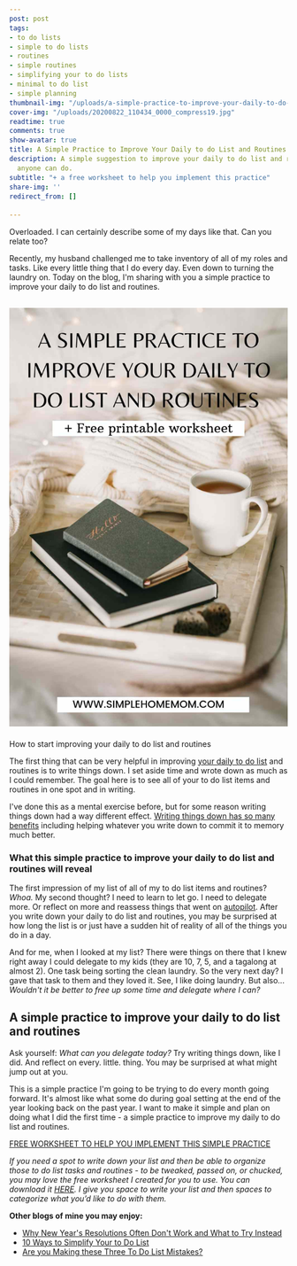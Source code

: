 ```yaml
---
post: post
tags:
- to do lists
- simple to do lists
- routines
- simple routines
- simplifying your to do lists
- minimal to do list
- simple planning
thumbnail-img: "/uploads/a-simple-practice-to-improve-your-daily-to-do-list-and-routines-shm.jpg"
cover-img: "/uploads/20200822_110434_0000_compress19.jpg"
readtime: true
comments: true
show-avatar: true
title: A Simple Practice to Improve Your Daily to do List and Routines
description: A simple suggestion to improve your daily to do list and routines that
  anyone can do.
subtitle: "+ a free worksheet to help you implement this practice"
share-img: ''
redirect_from: []

---
```

Overloaded. I can certainly describe some of my days like that. Can you relate too?   
   
Recently, my husband challenged me to take inventory of all of my roles and tasks. Like every little thing that I do every day. Even down to turning the laundry on. Today on the blog, I'm sharing with you a simple practice to improve your daily to do list and routines. 

## ![A picture of books and coffee on a tray.](/uploads/a-simple-practice-to-improve-your-daily-to-do-list-and-routines-shm.jpg "A simple practice to improve your daily to do list and routines SHM")  
   
How to start improving your daily to do list and routines

The first thing that can be very helpful in improving [your daily to do list](https://greatist.com/happiness/make-a-to-do-list-get-shit-done) and routines is to write things down. I set aside time and wrote down as much as I could remember. The goal here is to see all of your to do list items and routines in one spot and in writing.   
   
I've done this as a mental exercise before, but for some reason writing things down had a way different effect. [Writing things down has so many benefits](https://www.forbes.com/sites/markmurphy/2018/04/15/neuroscience-explains-why-you-need-to-write-down-your-goals-if-you-actually-want-to-achieve-them/?sh=55bcdc279059) including helping whatever you write down to commit it to memory much better. 

### What this simple practice to improve your daily to do list and routines will reveal

The first impression of my list of all of my to do list items and routines? _Whoa._ My second thought? I need to learn to let go. I need to delegate more. Or reflect on more and reassess things that went on [autopilot](https://www.success.com/10-signs-youre-living-on-autopilot/). After you write down your daily to do list and routines, you may be surprised at how long the list is or just have a sudden hit of reality of all of the things you do in a day.  
   
And for me, when I looked at my list? There were things on there that I knew right away I could delegate to my kids (they are 10, 7, 5, and a tagalong at almost 2). One task being sorting the clean laundry. So the very next day? I gave that task to them and they loved it. See, I like doing laundry. But also... _Wouldn't it be better to free up some time and delegate where I can?_

## A simple practice to improve your daily to do list and routines 

Ask yourself: _What can you delegate today?_ Try writing things down, like I did. And reflect on every. little. thing. You may be surprised at what might jump out at you.  
   
This is a simple practice I'm going to be trying to do every month going forward. It's almost like what some do during goal setting at the end of the year looking back on the past year. I want to make it simple and plan on doing what I did the first time - a simple practice to improve my daily to do list and routines.  
   
[FREE WORKSHEET TO HELP YOU IMPLEMENT THIS SIMPLE PRACTICE]()

_If you need a spot to write down your list and then be able to organize those to do list tasks and routines - to be tweaked, passed on, or chucked, you may love the free worksheet I created for you to use. You can download it_ [_HERE_](https://mailchi.mp/544a889c9a69/a-simple-practice-to-improve-your-daily-to-do-list-and-routines)_. I give you space to write your list and then spaces to categorize what you’d like to do with them._

**Other blogs of mine you may enjoy:**

* [Why New Year's Resolutions Often Don't Work and What to Try Instead](https://www.simplehomemom.com/why-new-year-s-resolutions-often-don-t-work-and-what-to-try-instead/)
* [10 Ways to Simplify Your to Do List](https://www.simplehomemom.com/10-ways-to-simplify-your-to-do-list/)
* [Are you Making these Three To Do List Mistakes?](https://www.simplehomemom.com/are-you-making-these-three-to-do-list-mistakes/)